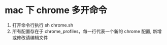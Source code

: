 # mac 下 chrome 多开命令

1. 打开命令行执行 sh chrome.sh
2. 所有配置存在于 chrome_profiles，每一行代表一个新的 chrome 配置, 新增或修改请编辑文件
